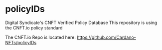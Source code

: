 # policyIDs

Digital Syndicate's CNFT Verified Policy Database
This repository is using the CNFT.io policy standard

The CNFT.io Repo is located here: https://github.com/Cardano-NFTs/policyIDs
